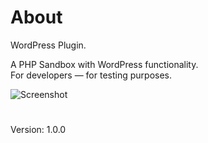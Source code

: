 # About
WordPress Plugin.

A PHP Sandbox with WordPress functionality.  
For developers — for testing purposes.

![Screenshot](https://i.imgur.com/5PYnf3a.png)

#
Version: 1.0.0